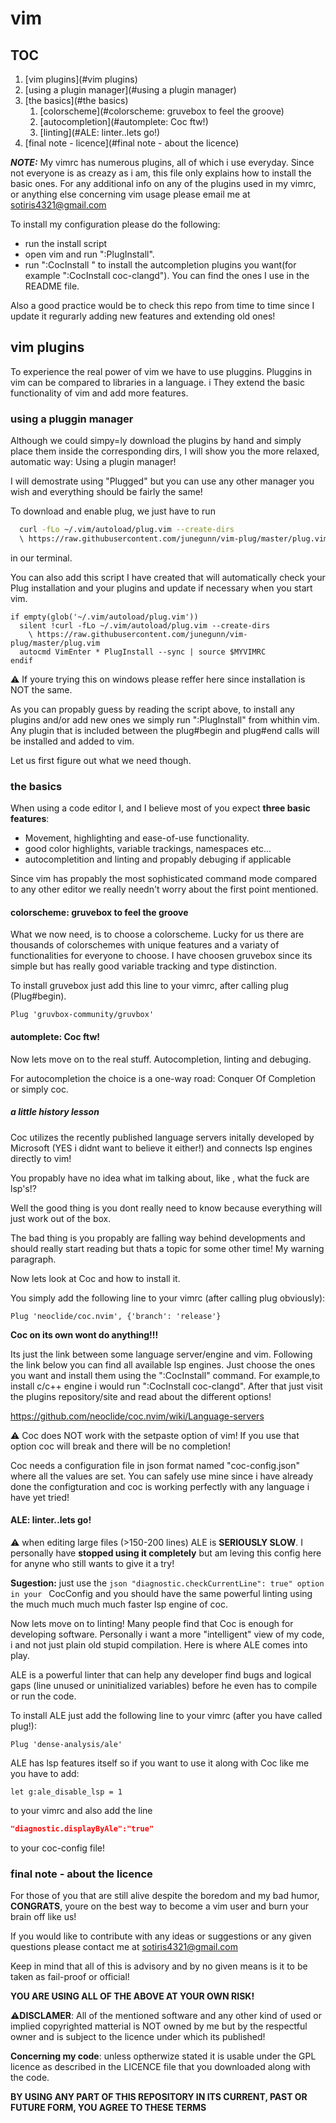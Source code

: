 # vim

## TOC

1. [vim plugins](#vim plugins)
2. [using a plugin manager](#using a plugin manager)
3. [the basics](#the basics)
    1. [colorscheme](#colorscheme: gruvebox to feel the groove)
    2. [autocompletion](#automplete: Coc ftw!)
    3. [linting](#ALE: linter..lets go!)
4. [final note - licence](#final note - about the licence)

_**NOTE:**_ My vimrc has numerous plugins, all of which i use everyday.
Since not everyone is as creazy as i am, this file only explains how to install the basic ones.
For any additional info on any of the plugins used in my vimrc, or anything else concerning vim usage
please email me at sotiris4321@gmail.com

To install my configuration please do the following:
- run the install script 
- open vim and run ":PlugInstall".
- run ":CocInstall <desired plugins>" to install the autcompletion plugins you want(for example ":CocInstall coc-clangd"). You can find the ones I use in the README file.

Also a good practice would be to check this repo from time to time 
since I update it regurarly adding new features and extending old ones!

## vim plugins

To experience the real power of vim we have to use pluggins.
Pluggins in vim can be compared to libraries in a language. i
They extend the basic functionality of vim and add more features.

### using a pluggin manager

Although we could simpy=ly download the plugins by hand 
and simply place them inside the corresponding dirs, I will show you the more relaxed, automatic
way: Using a plugin manager!

I will demostrate using "Plugged" but you can use any other manager you wish 
and everything should be fairly the same!

To download and enable plug, we just have to run 

```bash
  curl -fLo ~/.vim/autoload/plug.vim --create-dirs
  \ https://raw.githubusercontent.com/junegunn/vim-plug/master/plug.vim
```

in our terminal.

You can also add this script I have created that will automatically 
check your Plug installation and your plugins and update if necessary when you start vim.

```vim
if empty(glob('~/.vim/autoload/plug.vim'))
  silent !curl -fLo ~/.vim/autoload/plug.vim --create-dirs
    \ https://raw.githubusercontent.com/junegunn/vim-plug/master/plug.vim
  autocmd VimEnter * PlugInstall --sync | source $MYVIMRC
endif
```

:warning: If youre trying this on windows please reffer here since installation is NOT the same.

As you can propably guess by reading the script above, to install any plugins 
and/or add new ones we simply run ":PlugInstall" from whithin vim. Any plugin that is included 
between the plug#begin and plug#end calls will be installed and added to vim.

Let us first figure out what we need though.

### the basics

When using a code editor I, and I believe most of you expect **three basic features**:
- Movement, highlighting and ease-of-use functionality.
- good color highlights, variable trackings, namespaces etc...
- autocompletition and linting and propably debuging if applicable

Since vim has propably the most sophisticated command mode compared to any other editor 
we really needn't worry about the first point mentioned.

#### colorscheme: gruvebox to feel the groove

What we now need, is to choose a colorscheme.
Lucky for us there are thousands of colorschemes with unique  features and a variaty of 
functionalities for everyone to choose.
I have choosen gruvebox since its simple but has really good variable 
tracking and type distinction.

To install gruvebox just add this line to your vimrc, after calling plug (Plug#begin).

```vim
Plug 'gruvbox-community/gruvbox'
```

#### automplete: Coc ftw!

Now lets move on to the real stuff. Autocompletion, linting and debuging.

For autocompletion the choice is a one-way road: Conquer Of Completion or simply coc.

##### **a little history lesson**

Coc utilizes the recently published language servers initally developed by Microsoft 
(YES i didnt want to believe it either!) and connects lsp engines directly to vim!

You propably have no idea what im talking about, like , what the fuck are lsp's!?

Well the good thing is you dont really need to know because 
everything will just work out of the box.

The bad thing is you propably are falling way behind developments and should really start reading
but thats a topic for some other time!
My warning paragraph.

Now lets look at Coc and how to install it.

You simply add the following line to your vimrc (after calling plug obviously):

```vim
Plug 'neoclide/coc.nvim', {'branch': 'release'}
```

**Coc on its own wont do anything!!!**

Its just the link between some language server/engine and vim. 
Following the link below you can find all available lsp engines.
Just choose the ones you want and install them using the ":CocInstall" command.
For example,to install c/c++ engine i would run ":CocInstall coc-clangd".
After that just visit the plugins repository/site and read about the different options!

https://github.com/neoclide/coc.nvim/wiki/Language-servers

:warning: Coc does  NOT work with the setpaste option of vim!
If you use that option coc will break and there will be no completion!

Coc needs a configuration file in json format named "coc-config.json" where all the values are set.
You can safely use mine since i have already done the configturation and coc is working perfectly with any language i have yet tried!

#### ALE: linter..lets go!

:warning: when editing large files (>150-200 lines) ALE is **SERIOUSLY SLOW**. 
I  personally have **stopped using it completely** but am leving this config here for anyne who still wants to give it a try! 

**Sugestion:** just use the ```json "diagnostic.checkCurrentLine": true" option in your ``` CocConfig and you should have the same powerful linting using the much much much much faster lsp engine of coc.

Now lets move on to linting!
Many people find that Coc is enough for developing software.
Personally i want a more "intelligent" view of my code, i
and not just plain old stupid compilation.
Here is where ALE comes into play.

ALE is a powerful linter that can help any developer find bugs and logical gaps 
(line unused or uninitialized variables) before he even has to compile or run the code.

To install ALE just add the following line to your vimrc (after you have called plug!):

```vim
Plug 'dense-analysis/ale'
```

ALE has lsp features itself so if you want to use it along with Coc like me you have to add:
```vim
let g:ale_disable_lsp = 1
```
to your vimrc and also add the line
```json
"diagnostic.displayByAle":"true" 
```
 to your coc-config file!

### final note - about the licence

For those of you that are still alive despite the boredom and my bad humor, **CONGRATS**, 
youre on the best way to become a vim user and burn your brain off like us!

If you would like to contribute with any ideas or suggestions  or any given questions please contact me at sotiris4321@gmail.com

Keep in mind that all of this is advisory and by no given means is it to be taken as fail-proof or official!

**YOU ARE USING ALL OF THE ABOVE AT YOUR OWN RISK!**

:warning:**DISCLAMER**: All of the mentioned software and any other kind of used or implied copyrighted matterial is NOT owned by me 
but by the respectful owner and is subject to the licence under which its published!

**Concerning my code**: unless optherwize stated it is usable under the GPL licence as described in the LICENCE file 
that you downloaded along with the code.

**BY USING ANY PART OF THIS REPOSITORY IN ITS CURRENT, PAST OR FUTURE FORM, YOU AGREE TO THESE TERMS**
